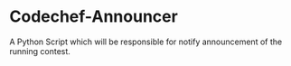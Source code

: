 # Codechef-Announcer
A Python Script which will be responsible for notify announcement of the running contest.
